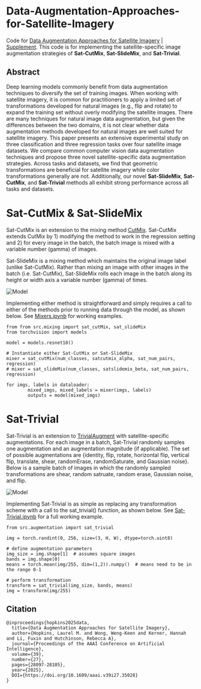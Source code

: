 # Data-Augmentation-Approaches-for-Satellite-Imagery
Code for [Data Augmentation Approaches for Satellite Imagery](http://Hutchinson-Lab.github.io/files/Hopkins_AAAI_2025.pdf) | [Supplement](http://Hutchinson-Lab.github.io/files/Hopkins_AAAI_2025_Supplement.pdf). This code is for implementing the satellite-specific image augmentation strategies of **Sat-CutMix**, **Sat-SlideMix**, and **Sat-Trivial**. 

## Abstract
Deep learning models commonly benefit from data augmentation techniques to diversify the set of training images. When working with satellite imagery, it is common for practitioners to apply a limited set of transformations developed for natural images (e.g., flip and rotate) to expand the training set without overly modifying the satellite images. There are many techniques for natural image data augmentation, but given the differences between the two domains, it is not clear whether data augmentation methods developed for natural images are well suited for satellite imagery. This paper presents an extensive experimental study on three classification and three regression tasks over four satellite image datasets. We compare common computer vision data augmentation techniques and propose three novel satellite-specific data augmentation strategies. Across tasks and datasets, we find that geometric transformations are beneficial for satellite imagery while color transformations generally are not. Additionally, our novel **Sat-SlideMix**, **Sat-CutMix**, and **Sat-Trivial** methods all exhibit strong performance across all tasks and datasets.


# Sat-CutMix & Sat-SlideMix
Sat-CutMix is an extension to the mixing method [CutMix](https://arxiv.org/abs/1905.04899). Sat-CutMix extends CutMix by 1) modifying the method to work in the regression setting and 2) for every image in the batch, the batch image is mixed with a variable number (gamma) of images. 

Sat-SlideMix is a mixing method which maintains the original image label (unlike Sat-CutMix). Rather than mixing an image with other images in the batch (i.e. Sat-CutMix), Sat-SlideMix rolls each image in the batch along its height or width axis a variable number (gamma) of times. 

![Model](http://Hutchinson-Lab.github.io/files/Sat-CutMix_SlideMix.png)

Implementing either method is straightforward and simply requires a call to either of the methods prior to running data through the model, as shown below. See [Mixers.ipynb](Mixers.ipynb) for working examples.

```
from from src.mixing import sat_cutMix, sat_slideMix
from torchvision import models

model = models.resnet18()

# Instantiate either Sat-CutMix or Sat-SlideMix
mixer = sat_cutMix(num_classes, satcutmix_alpha, sat_num_pairs, regression)  
# mixer = sat_slideMix(num_classes, satslidemix_beta, sat_num_pairs, regression)

for imgs, labels in dataloader:
        mixed_imgs, mixed_labels = mixer(imgs, labels) 
        outputs = model(mixed_imgs)
```

# Sat-Trivial
Sat-Trivial is an extension to [TrivialAugment](https://arxiv.org/abs/2103.10158) with satellite-specific augmentations. For each image in a batch, Sat-Trivial randomly samples one augmentation and an augmentation magnitude (if applicable). The set of possible augmentations are {identity, flip, rotate, horizontal flip, vertical flip, translate, shear, randomErase, randomSaturate, and Gaussian noise}. Below is a sample batch of images in which the randomly sampled transformations are shear, random satruate, random erase, Gaussian noise, and flip.    

![Model](http://Hutchinson-Lab.github.io/files/Sat-Trivial.png)

Implementing Sat-Trivial is as simple as replacing any transformation scheme with a call to the sat_trivial() function, as shown below. See [Sat-Trivial.ipynb](SatTrivial.ipynb) for a full working example.

```
from src.augmentation import sat_trivial

img = torch.randint(0, 256, size=(3, H, W), dtype=torch.uint8)

# define augmentation parameters
img_size = img.shape[1]  # assumes square images
bands = img.shape[0]
means = torch.mean(img/255, dim=(1,2)).numpy()  # means need to be in the range 0-1

# perform transformation 
transform = sat_trivial(img_size, bands, means)
img = transform(img/255)
```

## Citation

```
@inproceedings{hopkins2025data,
  title={Data Augmentation Approaches for Satellite Imagery},
  author={Hopkins, Laurel M. and Wong, Weng-Keen and Kerner, Hannah and Li, Fuxin and Hutchinson, Rebecca A},
  journal={Proceedings of the AAAI Conference on Artificial Intelligence},
  volume={39}, 
  number={27},
  pages={28097-28105},
  year={2025},
  DOI={https://doi.org/10.1609/aaai.v39i27.35028}
}
````
